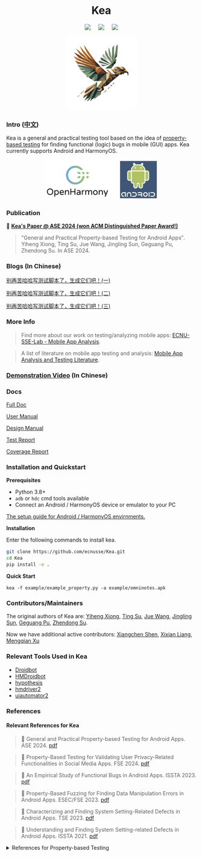 <div align="center">
<h1>Kea</h1>

 <a href='LICENSE'><img src='https://img.shields.io/badge/License-MIT-orange'></a> &nbsp;&nbsp;&nbsp;
 <a><img src='https://img.shields.io/badge/python-3.8, 3.9, 3.10, 3.11, 3.12, 3.13-blue'></a> &nbsp;&nbsp;&nbsp;
 <a href='https://kea-docs.readthedocs.io/en/latest/part-theory/introduction.html'><img src='https://img.shields.io/badge/doc-1.0.0-blue'></a>
</div>

<div align="center">
    <img src="kea/resources/kea_log(1).png" alt="kea_logo" style="border-radius: 18px"/>
</div>


### Intro ([中文](README_CN.md))

Kea is a general and practical testing tool based on the idea of [property-based testing](https://en.wikipedia.org/wiki/Software_testing#Property_testing) for finding functional (logic) bugs in mobile (GUI) apps.
Kea currently supports Android and HarmonyOS.


<p align="center">
  <img src="kea/resources/kea-platforms.jpg" width="300"/>
</p>

### Publication 

📘 **[Kea's Paper @ ASE 2024 (won ACM Distinguished Paper Award!)](https://xyiheng.github.io//files/Property_Based_Testing_for_Android_Apps.pdf)**

> "General and Practical Property-based Testing for Android Apps". 
> Yiheng Xiong, Ting Su, Jue Wang, Jingling Sun, Geguang Pu, Zhendong Su.
> In ASE 2024. 

### Blogs (In Chinese)

[别再苦哈哈写测试脚本了，生成它们吧！(一)](https://mp.weixin.qq.com/s/R2kLCkXpDjpa8wCX4Eidtg)

[别再苦哈哈写测试脚本了，生成它们吧！(二)](https://mp.weixin.qq.com/s/s4WkdstNcKupu9OP8jeOXw)

[别再苦哈哈写测试脚本了，生成它们吧！(三)](https://mp.weixin.qq.com/s/BjXyo-xJRmPB_sCc4pmh8g)

### More Info

> Find more about our work on testing/analyzing mobile apps: [ECNU-SSE-Lab - Mobile App Analysis](https://mobile-app-analysis.github.io).

> A list of literature on mobile app testing and analysis: [Mobile App Analysis and Testing Literature](https://github.com/XYIheng/MobileAppTesting).


### [Demonstration Video](https://www.bilibili.com/video/BV1QPkoYREgh/?share_source=copy_web) (In Chinese)

### Docs

[Full Doc](https://kea-docs.readthedocs.io/en/latest/part-theory/introduction.html)

[User Manual](https://kea-docs.readthedocs.io/en/latest/part-keaUserManuel/envirnment_setup.html)

[Design Manual](https://kea-docs.readthedocs.io/en/latest/part-designDocument/intro.html)

[Test Report](https://kea-docs.readthedocs.io/en/latest/part-experiment/exp.html)

[Coverage Report](https://ecnusse.github.io/Kea/)


### Installation and Quickstart

**Prerequisites**

- Python 3.8+
- `adb` or `hdc` cmd tools available
- Connect an Android / HarmonyOS device or emulator to your PC

[The setup guide for Android / HarmonyOS envirnments.](https://kea-technic-docs.readthedocs.io/en/latest/part-keaUserManuel/envirnment_setup.html)

**Installation**

Enter the following commands to install kea.

```bash
git clone https://github.com/ecnusse/Kea.git
cd Kea
pip install -e .
```

**Quick Start**

```
kea -f example/example_property.py -a example/omninotes.apk
```

### Contributors/Maintainers

The original authors of Kea are:
[Yiheng Xiong](https://xyiheng.github.io/), 
[Ting Su](http://tingsu.github.io/),
[Jue Wang](https://cv.juewang.info/),
[Jingling Sun](https://jinglingsun.github.io/),
[Geguang Pu](),
[Zhendong Su](https://people.inf.ethz.ch/suz/).

Now we have additional active contributors:
[Xiangchen Shen](https://xiangchenshen.github.io/), 
[Xixian Liang](https://xixianliang.github.io/resume/),
[Mengqian Xu]()

### Relevant Tools Used in Kea

- [Droidbot](https://github.com/honeynet/droidbot)
- [HMDroidbot](https://github.com/ecnusse/HMDroidbot)
- [hypothesis](https://github.com/HypothesisWorks/hypothesis)
- [hmdriver2](https://github.com/codematrixer/hmdriver2)
- [uiautomator2](https://github.com/openatx/uiautomator2)


### References


#### Relevant References for Kea


> 📘 General and Practical Property-based Testing for Android Apps. ASE 2024. [pdf](https://dl.acm.org/doi/10.1145/3691620.3694986)

> 📘 Property-Based Testing for Validating User Privacy-Related Functionalities in Social Media Apps. FSE 2024. [pdf](https://dl.acm.org/doi/10.1145/3663529.3663863)

> 📘 An Empirical Study of Functional Bugs in Android Apps. ISSTA 2023. [pdf](https://dl.acm.org/doi/10.1145/3597926.3598138)

> 📘 Property-Based Fuzzing for Finding Data Manipulation Errors in Android Apps. ESEC/FSE 2023. [pdf](https://dl.acm.org/doi/10.1145/3611643.3616286)

> 📘 Characterizing and Finding System Setting-Related Defects in Android Apps. TSE 2023. [pdf](https://ieeexplore.ieee.org/document/10064083)

> 📘 Understanding and Finding System Setting-related Defects in Android Apps. ISSTA 2021. [pdf](https://dl.acm.org/doi/10.1145/3460319.3464806)


<details>
  <summary>References for Property-based Testing</summary>

📘 Property-Based Testing in Practice. ICSE 2024. [pdf](https://dl.acm.org/doi/10.1145/3597503.3639581)

📘 QuickCheck: a lightweight tool for random testing of Haskell programs. ICFP 2000. [pdf](https://dl.acm.org/doi/10.1145/357766.351266)

📘 Property-based testing: a new approach to testing for assurance. Software Engineering Notes 1997. [pdf](https://dl.acm.org/doi/pdf/10.1145/263244.263267)

</details>